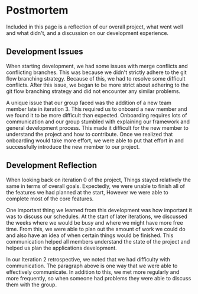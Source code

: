 # Postmortem

Included in this page is a reflection of our overall project, what went well and what didn't, and a discussion on our development experience.

## Development Issues

When starting development, we had some issues with merge conflicts and conflicting branches. This 
was because we didn't strictly adhere to the git flow branching strategy. Because of this, we had to 
resolve some difficult conflicts. After this issue, we began to be more strict about adhering to the 
git flow branching strategy and did not encounter any similar problems.

A unique issue that our group faced was the addition of a new team member late in iteration 3. This
required us to onboard a new member and we found it to be more difficult than expected. Onboarding requires
lots of communication and our group stumbled with explaining our framework and general development process.
This made it difficult for the new member to understand the project and how to contribute. Once we realized
that onboarding would take more effort, we were able to put that effort in and successfully introduce the
new member to our project.

## Development Reflection

When looking back on iteration 0 of the project, Things stayed relatively the same in terms of overall
goals. Expectedly, we were unable to finish all of the features we had planned at the start, However 
we were able to complete most of the core features.

One important thing we learned from this development was how important it was to discuss our schedules.
At the start of later iterations, we discussed the weeks where we would be busy and where we might have 
more free time. From this, we were able to plan out the amount of work we could do and also have an idea 
of when certain things would be finished. This communication helped all members understand the state of 
the project and helped us plan the applications development.

In our Iteration 2 retrospective, we noted that we had difficulty with communication. The paragraph 
above is one way that we were able to effectively communicate. In addition to this, we met more regularly
and more frequently, so when someone had problems they were able to discuss them with the group.
